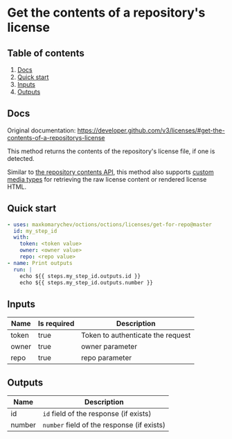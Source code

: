 # Get the contents of a repository's license

## Table of contents

1. [Docs](#docs)
1. [Quick start](#quick-start)
1. [Inputs](#inputs)
1. [Outputs](#outputs)

<a name="quick-start" ></a>
## Docs

Original documentation: https://developer.github.com/v3/licenses/#get-the-contents-of-a-repositorys-license

This method returns the contents of the repository's license file, if one is detected.

Similar to [the repository contents API](https://developer.github.com/v3/repos/contents/#get-contents), this method also supports [custom media types](https://developer.github.com/v3/repos/contents/#custom-media-types) for retrieving the raw license content or rendered license HTML.


<a name="quick start" ></a>
## Quick start

```yaml
- uses: maxkomarychev/octions/octions/licenses/get-for-repo@master
  id: my_step_id
  with:
    token: <token value>
    owner: <owner value>
    repo: <repo value>
- name: Print outputs
  run: |
    echo ${{ steps.my_step_id.outputs.id }}
    echo ${{ steps.my_step_id.outputs.number }}
```


<a name="inputs" ></a>
## Inputs

| Name | Is required | Description |
|---|---|---|
|token|true|Token to authenticate the request
|owner|true|owner parameter
|repo|true|repo parameter

<a name="outputs" ></a>
## Outputs

| Name | Description |
|---|---|
|id|`id` field of the response (if exists)|
|number|`number` field of the response (if exists)|

